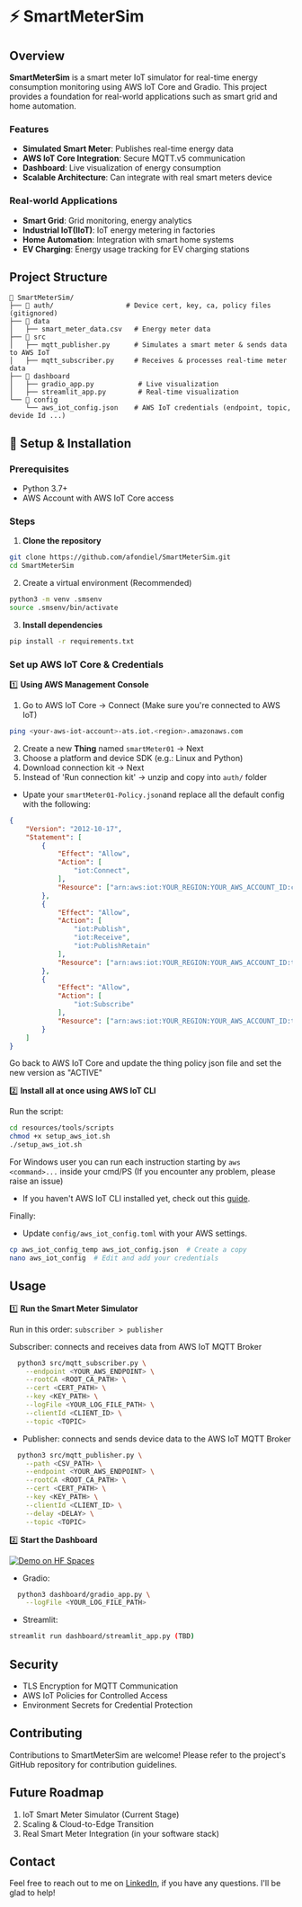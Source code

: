 # ⚡ SmartMeterSim

## Overview
**SmartMeterSim** is a smart meter IoT simulator for real-time energy consumption monitoring using AWS IoT Core and Gradio. This project provides a foundation for real-world applications such as smart grid and home automation. 

### **Features**
- **Simulated Smart Meter**: Publishes real-time energy data  
- **AWS IoT Core Integration**: Secure MQTT.v5 communication  
- **Dashboard**: Live visualization of energy consumption  
- **Scalable Architecture**: Can integrate with real smart meters device 

### **Real-world Applications**
- **Smart Grid**: Grid monitoring, energy analytics
- **Industrial IoT(IIoT)**: IoT energy metering in factories
- **Home Automation**: Integration with smart home systems
- **EV Charging**: Energy usage tracking for EV charging stations

## **Project Structure**
```
📂 SmartMeterSim/
├── 📂 auth/                  # Device cert, key, ca, policy files (gitignored)
├── 📂 data
│   ├── smart_meter_data.csv   # Energy meter data
├── 📂 src
│   ├── mqtt_publisher.py      # Simulates a smart meter & sends data to AWS IoT
│   ├── mqtt_subscriber.py     # Receives & processes real-time meter data 
├── 📂 dashboard
│   ├── gradio_app.py           # Live visualization
│   ├── streamlit_app.py        # Real-time visualization
└── 📂 config
    └── aws_iot_config.json    # AWS IoT credentials (endpoint, topic, devide Id ...)
``` 

## 🔧 **Setup & Installation**

### Prerequisites
- Python 3.7+
- AWS Account with AWS IoT Core access

### Steps 

1. **Clone the repository**  

```bash
git clone https://github.com/afondiel/SmartMeterSim.git
cd SmartMeterSim
```
2. Create a virtual environment (Recommended)
```bash
python3 -m venv .smsenv
source .smsenv/bin/activate
```

3. **Install dependencies**  
```bash
pip install -r requirements.txt
```

### **Set up AWS IoT Core & Credentials**

1️⃣ **Using AWS Management Console** 

1. Go to AWS IoT Core -> Connect (Make sure you're connected to AWS IoT) 
```bash
ping <your-aws-iot-account>-ats.iot.<region>.amazonaws.com
```
2. Create a new **Thing** named `smartMeter01` -> Next
3. Choose a platform and device SDK (e.g.: Linux and Python)   
4. Download connection kit -> Next 
5. Instead of 'Run connection kit' -> unzip and copy into `auth/` folder

- Upate your `smartMeter01-Policy.json`and replace all the default config with the following:

```json
{
    "Version": "2012-10-17",
    "Statement": [
        {
            "Effect": "Allow",
            "Action": [
                "iot:Connect",
            ],
            "Resource": ["arn:aws:iot:YOUR_REGION:YOUR_AWS_ACCOUNT_ID:connect/${client_id}"]
        },
        {
            "Effect": "Allow",
            "Action": [
                "iot:Publish",
                "iot:Receive",
                "iot:PublishRetain"
            ],
            "Resource": ["arn:aws:iot:YOUR_REGION:YOUR_AWS_ACCOUNT_ID:topic/smartmeter/data"]
        },
        {
            "Effect": "Allow",
            "Action": [
                "iot:Subscribe"
            ],
            "Resource": ["arn:aws:iot:YOUR_REGION:YOUR_AWS_ACCOUNT_ID:topicfilter/smartmeter/data"]
        }
    ]
}
```
Go back to AWS IoT Core and update the thing policy json file and set the new version as "ACTIVE" 
 
2️⃣ **Install all at once using AWS IoT CLI**

Run the script:
```bash
cd resources/tools/scripts
chmod +x setup_aws_iot.sh
./setup_aws_iot.sh
```
For Windows user you can run each instruction starting by `aws <command>...` inside your cmd/PS (If you encounter any problem, please raise an issue)

- If you haven't AWS IoT CLI installed yet, check out this [guide](https://github.com/afondiel/awesome-aws-iot-edge-cli).

Finally:

- Update `config/aws_iot_config.toml` with your AWS settings.
```bash
cp aws_iot_config_temp aws_iot_config.json  # Create a copy
nano aws_iot_config  # Edit and add your credentials
``` 

## Usage

1️⃣ **Run the Smart Meter Simulator**  

Run in this order: `subscriber > publisher`

Subscriber: connects and receives data from AWS IoT MQTT Broker

```bash
  python3 src/mqtt_subscriber.py \
    --endpoint <YOUR_AWS_ENDPOINT> \
    --rootCA <ROOT_CA_PATH> \
    --cert <CERT_PATH> \
    --key <KEY_PATH> \
    --logFile <YOUR_LOG_FILE_PATH> \
    --clientId <CLIENT_ID> \
    --topic <TOPIC>
```
- Publisher: connects and sends device data to the AWS IoT MQTT Broker 

```bash
  python3 src/mqtt_publisher.py \
    --path <CSV_PATH> \
    --endpoint <YOUR_AWS_ENDPOINT> \
    --rootCA <ROOT_CA_PATH> \
    --cert <CERT_PATH> \
    --key <KEY_PATH> \
    --clientId <CLIENT_ID> \
    --delay <DELAY> \
    --topic <TOPIC> 
```

2️⃣ **Start the Dashboard**

[![Demo on HF Spaces](https://huggingface.co/datasets/huggingface/badges/resolve/main/open-in-hf-spaces-sm-dark.svg)](https://huggingface.co/spaces/afondiel/smartmetersim)

- Gradio:

```bash
  python3 dashboard/gradio_app.py \
    --logFile <YOUR_LOG_FILE_PATH>
```

- Streamlit:

```bash
streamlit run dashboard/streamlit_app.py (TBD)
```

## Security
- TLS Encryption for MQTT Communication  
- AWS IoT Policies for Controlled Access
- Environment Secrets for Credential Protection  

## Contributing 

Contributions to SmartMeterSim are welcome! Please refer to the project's GitHub repository for contribution guidelines.

## Future Roadmap
1. IoT Smart Meter Simulator (Current Stage)
2. Scaling & Cloud-to-Edge Transition
3. Real Smart Meter Integration (in your software stack)

## Contact

Feel free to reach out to me on [LinkedIn](https://linkedin.com/in/afonso-diela), if you have any questions. I'll be glad to help!

